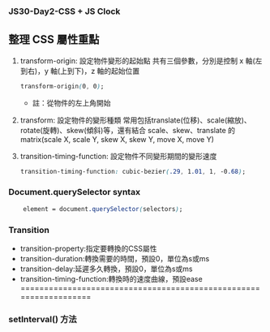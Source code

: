### JS30-Day2-CSS + JS Clock
## 整理 CSS 屬性重點
1. transform-origin: 設定物件變形的起始點
    共有三個參數，分別是控制 x 軸(左到右)，y 軸(上到下)，z 軸的起始位置
    ```css
    transform-origin(0, 0); 
    ```
    * 註：從物件的左上角開始

2. transform: 設定物件的變形種類
    常用包括translate(位移)、scale(縮放)、rotate(旋轉)、skew(傾斜)等，還有結合 scale、skew、translate 的 matrix(scale X, scale Y, skew X, skew Y, move X, move Y)
    
3. transition-timing-function: 設定物件不同變形期間的變形速度
    ```css
    transition-timing-function: cubic-bezier(.29, 1.01, 1, -0.68);
    ```

### Document.querySelector syntax

```css
    element = document.querySelector(selectors);
```

### Transition 
* transition-property:指定要轉換的CSS屬性
* transition-duration:轉換需要的時間，預設0，單位為s或ms
* transition-delay:延遲多久轉換，預設0，單位為s或ms
* transition-timing-function:轉換時的速度曲線，預設ease
==================================================================

### setInterval() 方法
